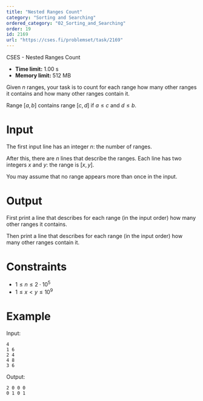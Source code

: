 ```yaml
---
title: "Nested Ranges Count"
category: "Sorting and Searching"
ordered_category: "02_Sorting_and_Searching"
order: 19
id: 2169
url: "https://cses.fi/problemset/task/2169"
---
```


CSES - Nested Ranges Count

  * **Time limit:** 1.00 s
  * **Memory limit:** 512 MB

Given $n$ ranges, your task is to count for each range how many other ranges
it contains and how many other ranges contain it.

Range $[a,b]$ contains range $[c,d]$ if $a \le c$ and $d \le b$.

# Input

The first input line has an integer $n$: the number of ranges.

After this, there are $n$ lines that describe the ranges. Each line has two
integers $x$ and $y$: the range is $[x,y]$.

You may assume that no range appears more than once in the input.

# Output

First print a line that describes for each range (in the input order) how many
other ranges it contains.

Then print a line that describes for each range (in the input order) how many
other ranges contain it.

# Constraints

  * $1 \le n \le 2 \cdot 10^5$
  * $1 \le x < y \le 10^9$

# Example

Input:

    
    
    4
    1 6
    2 4
    4 8
    3 6
    

Output:

    
    
    2 0 0 0
    0 1 0 1
    

